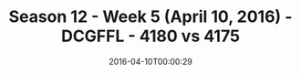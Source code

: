 ---
title: Season 12 - Week 5 (April 10, 2016) - DCGFFL - 4180 vs 4175
teams_score:
- team: 4180
  score: 33
- team: 4175
  score: 6
mvp: Jared L. (Maroon); Miles S. (Sand)
game-ball: Billy L. (Maroon); Eduardo C. (Sand)
season: 12
week: 5
date: '2016-04-10T00:00:29'
pageid: season-12-week-5-april-10-2016-4180-vs-4175
---